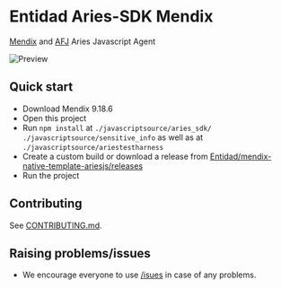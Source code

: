 # Entidad Aries-SDK Mendix

[Mendix](https://www.mendix.com/) and [AFJ](https://aries.js.org/) Aries Javascript Agent

![Preview](https://github.com/Entidad/entidad-aries-sdk-mendix/blob/main/img/preview.gif?raw=true)

## Quick start

* Download Mendix 9.18.6
* Open this project
* Run `npm install` at `./javascriptsource/aries_sdk/` `./javascriptsource/sensitive_info` as well as  at `./javascriptsource/ariestestharness`
* Create a custom build or download a release from [Entidad/mendix-native-template-ariesjs/releases](https://github.com/Entidad/mendix-native-template-ariesjs/releases)
* Run the project

## Contributing
See [CONTRIBUTING.md](https://github.com/Entidad/entidad-aries-sdk-mendix/blob/main/CONTRIBUTING.md).

## Raising problems/issues
-   We encourage everyone to use [/isues](https://github.com/Entidad/entidad-aries-sdk-mendix/issues) in case of any problems.
